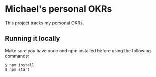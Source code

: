 Michael's personal OKRs
====

This project tracks my personal OKRs.

Running it locally
---

Make sure you have node and npm installed before using the following commands:

```
$ npm install
$ npm start
```
